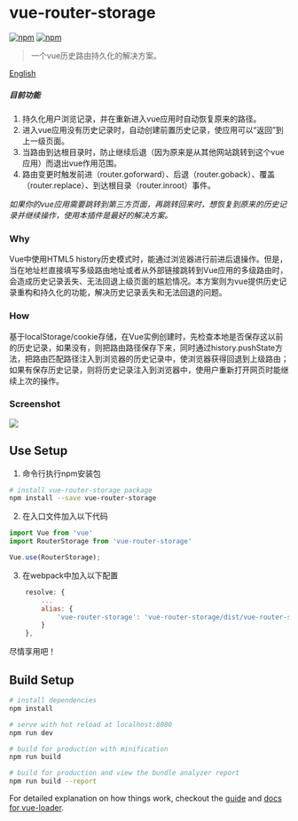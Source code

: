# vue-router-storage

[![npm](https://img.shields.io/npm/v/vue-router-storage.svg)](https://www.npmjs.com/package/vue-router-storage)
[![npm](https://img.shields.io/npm/dm/vue-router-storage.svg)](https://www.npmjs.com/package/vue-router-storage)

> 一个vue历史路由持久化的解决方案。

[English](https://github.com/ElderJames/vue-router-storage/blob/master/README.md)

##### 目前功能

1. 持久化用户浏览记录，并在重新进入vue应用时自动恢复原来的路径。
2. 进入vue应用没有历史记录时，自动创建前置历史记录，使应用可以“返回”到上一级页面。
3. 当路由到达根目录时，防止继续后退（因为原来是从其他网站跳转到这个vue应用）而退出vue作用范围。
4. 路由变更时触发前进（router.goforward）、后退（router.goback）、覆盖（router.replace）、到达根目录（router.inroot）事件。

*如果你的vue应用需要跳转到第三方页面，再跳转回来时，想恢复到原来的历史记录并继续操作，使用本插件是最好的解决方案。*

### Why

Vue中使用HTML5 history历史模式时，能通过浏览器进行前进后退操作。但是，当在地址栏直接填写多级路由地址或者从外部链接跳转到Vue应用的多级路由时，会造成历史记录丢失、无法回退上级页面的尴尬情况。本方案则为vue提供历史记录重构和持久化的功能，解决历史记录丢失和无法回退的问题。



### How

基于localStorage/cookie存储，在Vue实例创建时，先检查本地是否保存这以前的历史记录，如果没有，则把路由路径保存下来，同时通过history.pushState方法，把路由匹配路径注入到浏览器的历史记录中，使浏览器获得回退到上级路由；如果有保存历史记录，则将历史记录注入到浏览器中，使用户重新打开网页时能继续上次的操作。

### Screenshot

![](https://github.com/ElderJames/vue-router-storage/blob/master/screenshot/vue-router-storage-example.gif?raw=true)

## Use Setup

1. 命令行执行npm安装包
``` bash
# install vue-router-storage package
npm install --save vue-router-storage

```
2. 在入口文件加入以下代码
```javascript
import Vue from 'vue'
import RouterStorage from 'vue-router-storage'

Vue.use(RouterStorage);
```

3. 在webpack中加入以下配置
```javascript
    resolve: {
        ...
        alias: {
            'vue-router-storage': 'vue-router-storage/dist/vue-router-storage.esm.js',
        }
    },
```

尽情享用吧！

## Build Setup

``` bash
# install dependencies
npm install

# serve with hot reload at localhost:8080
npm run dev

# build for production with minification
npm run build

# build for production and view the bundle analyzer report
npm run build --report
```

For detailed explanation on how things work, checkout the [guide](http://vuejs-templates.github.io/webpack/) and [docs for vue-loader](http://vuejs.github.io/vue-loader).
